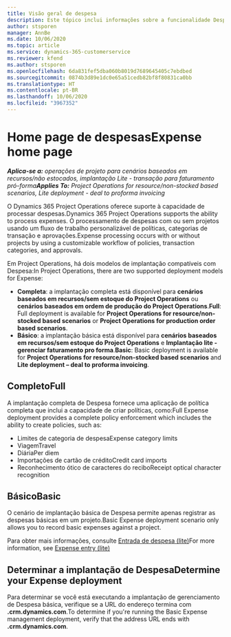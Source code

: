 ```yaml
---
title: Visão geral de despesa
description: Este tópico inclui informações sobre a funcionalidade Despesa no Project Operations.
author: stsporen
manager: AnnBe
ms.date: 10/06/2020
ms.topic: article
ms.service: dynamics-365-customerservice
ms.reviewer: kfend
ms.author: stsporen
ms.openlocfilehash: 6da831fef5dba060b8019d7689645405c7ebdbed
ms.sourcegitcommit: 0874b3d89e1dc0e65a51cedb82bf8f80831ca0bb
ms.translationtype: HT
ms.contentlocale: pt-BR
ms.lasthandoff: 10/06/2020
ms.locfileid: "3967352"
---
```

# <a name="expense-home-page"></a><span data-ttu-id="cc8b6-103">Home page de despesas</span><span class="sxs-lookup"><span data-stu-id="cc8b6-103">Expense home page</span></span>

<span data-ttu-id="cc8b6-104">_**Aplica-se a:** operações de projeto para cenários baseados em recursos/não estocados, implantação Lite - transação para faturamento pró-forma_</span><span class="sxs-lookup"><span data-stu-id="cc8b6-104">_**Applies To:** Project Operations for resource/non-stocked based scenarios, Lite deployment - deal to proforma invoicing_</span></span>


<span data-ttu-id="cc8b6-105">O Dynamics 365 Project Operations oferece suporte à capacidade de processar despesas.</span><span class="sxs-lookup"><span data-stu-id="cc8b6-105">Dynamics 365 Project Operations supports the ability to process expenses.</span></span> <span data-ttu-id="cc8b6-106">O processamento de despesas com ou sem projetos usando um fluxo de trabalho personalizável de políticas, categorias de transação e aprovações.</span><span class="sxs-lookup"><span data-stu-id="cc8b6-106">Expense processing occurs with or without projects by using a customizable workflow of policies, transaction categories, and approvals.</span></span>

<span data-ttu-id="cc8b6-107">Em Project Operations, há dois modelos de implantação compatíveis com Despesa:</span><span class="sxs-lookup"><span data-stu-id="cc8b6-107">In Project Operations, there are two supported deployment models for Expense:</span></span> 

- <span data-ttu-id="cc8b6-108">**Completa**: a implantação completa está disponível para **cenários baseados em recursos/sem estoque do Project Operations** ou **cenários baseados em ordem de produção do Project Operations**.</span><span class="sxs-lookup"><span data-stu-id="cc8b6-108">**Full**: Full deployment is available for **Project Operations for resource/non-stocked based scenarios** or **Project Operations for production order based scenarios**.</span></span>
- <span data-ttu-id="cc8b6-109">**Básico**: a implantação básica está disponível para **cenários baseados em recursos/sem estoque do Project Operations** e **Implantação lite - gerenciar faturamento pro forma**.</span><span class="sxs-lookup"><span data-stu-id="cc8b6-109">**Basic**: Basic deployment is available for **Project Operations for resource/non-stocked based scenarios** and **Lite deployment – deal to proforma invoicing**.</span></span>

## <a name="full"></a><span data-ttu-id="cc8b6-110">Completo</span><span class="sxs-lookup"><span data-stu-id="cc8b6-110">Full</span></span> 
<span data-ttu-id="cc8b6-111">A implantação completa de Despesa fornece uma aplicação de política completa que inclui a capacidade de criar políticas, como:</span><span class="sxs-lookup"><span data-stu-id="cc8b6-111">Full Expense deployment provides a complete policy enforcement which includes the ability to create policies, such as:</span></span>

  - <span data-ttu-id="cc8b6-112">Limites de categoria de despesa</span><span class="sxs-lookup"><span data-stu-id="cc8b6-112">Expense category limits</span></span>
  - <span data-ttu-id="cc8b6-113">Viagem</span><span class="sxs-lookup"><span data-stu-id="cc8b6-113">Travel</span></span>
  - <span data-ttu-id="cc8b6-114">Diária</span><span class="sxs-lookup"><span data-stu-id="cc8b6-114">Per diem</span></span>
  - <span data-ttu-id="cc8b6-115">Importações de cartão de crédito</span><span class="sxs-lookup"><span data-stu-id="cc8b6-115">Credit card imports</span></span>
  - <span data-ttu-id="cc8b6-116">Reconhecimento ótico de caracteres do recibo</span><span class="sxs-lookup"><span data-stu-id="cc8b6-116">Receipt optical character recognition</span></span>

## <a name="basic"></a><span data-ttu-id="cc8b6-117">Básico</span><span class="sxs-lookup"><span data-stu-id="cc8b6-117">Basic</span></span> 
<span data-ttu-id="cc8b6-118">O cenário de implantação básica de Despesa permite apenas registrar as despesas básicas em um projeto.</span><span class="sxs-lookup"><span data-stu-id="cc8b6-118">Basic Expense deployment scenario only allows you to record basic expenses against a project.</span></span> 

<span data-ttu-id="cc8b6-119">Para obter mais informações, consulte [Entrada de despesa (lite)](basic-expense.md)</span><span class="sxs-lookup"><span data-stu-id="cc8b6-119">For more information, see [Expense entry (lite)](basic-expense.md)</span></span>

## <a name="determine-your-expense-deployment"></a><span data-ttu-id="cc8b6-120">Determinar a implantação de Despesa</span><span class="sxs-lookup"><span data-stu-id="cc8b6-120">Determine your Expense deployment</span></span>
<span data-ttu-id="cc8b6-121">Para determinar se você está executando a implantação de gerenciamento de Despesa básica, verifique se a URL do endereço termina com **.crm.dynamics.com**.</span><span class="sxs-lookup"><span data-stu-id="cc8b6-121">To determine if you're running the Basic Expense management deployment, verify that the address URL ends with **.crm.dynamics.com**.</span></span> 
